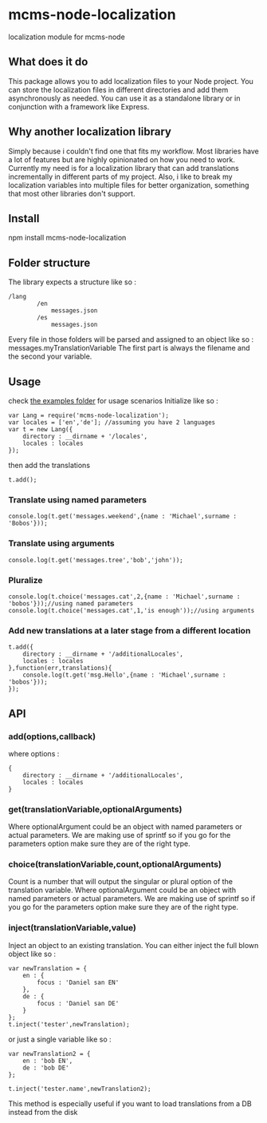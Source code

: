 mcms-node-localization
======================

localization module for mcms-node

## What does it do
This package allows you to add localization files to your Node project. You can store the localization files in
different directories and add them asynchronously as needed. You can use it as a standalone library or in conjunction
with a framework like Express.

## Why another localization library
Simply because i couldn't find one that fits my workflow. Most libraries have a lot of features but are highly opinionated
on how you need to work. Currently my need is for a localization library that can add translations incrementally in different
parts of my project. Also, i like to break my localization variables into multiple files for better organization, something
that most other libraries don't support.

## Install
npm install mcms-node-localization

## Folder structure
The library expects a structure like so :
```
/lang
        /en
            messages.json
        /es
            messages.json
```

Every file in those folders will be parsed and assigned to an object like so : messages.myTranslationVariable
The first part is always the filename and the second your variable.

## Usage
check [the examples folder](https://github.com/mbouclas/mcms-node-localization/tree/master/examples) for usage scenarios
Initialize like so :
```
var Lang = require('mcms-node-localization');
var locales = ['en','de']; //assuming you have 2 languages
var t = new Lang({
    directory : __dirname + '/locales',
    locales : locales
});
```
then add the translations

```
t.add();
```

### Translate using named parameters
```
console.log(t.get('messages.weekend',{name : 'Michael',surname : 'Bobos'}));
```

### Translate using arguments
```
console.log(t.get('messages.tree','bob','john'));
```

### Pluralize
```
console.log(t.choice('messages.cat',2,{name : 'Michael',surname : 'bobos'}));//using named parameters
console.log(t.choice('messages.cat',1,'is enough'));//using arguments
```

### Add new translations at a later stage from a different location
```
t.add({
    directory : __dirname + '/additionalLocales',
    locales : locales
},function(err,translations){
    console.log(t.get('msg.Hello',{name : 'Michael',surname : 'bobos'}));
});
```


## API

### add(options,callback)
where options :
```
{
    directory : __dirname + '/additionalLocales',
    locales : locales
}
```

### get(translationVariable,optionalArguments)
Where optionalArgument could be an object with named parameters or actual parameters. We are making use of sprintf so
if you go for the parameters option make sure they are of the right type.

### choice(translationVariable,count,optionalArguments)
Count is a number that will output the singular or plural option of the translation variable.
Where optionalArgument could be an object with named parameters or actual parameters. We are making use of sprintf so
if you go for the parameters option make sure they are of the right type.

### inject(translationVariable,value)
Inject an object to an existing translation. You can either inject the full blown object like so :
```
var newTranslation = {
    en : {
        focus : 'Daniel san EN'
    },
    de : {
        focus : 'Daniel san DE'
    }
};
t.inject('tester',newTranslation);
```

or just a single variable like so :
```
var newTranslation2 = {
    en : 'bob EN',
    de : 'bob DE'
};

t.inject('tester.name',newTranslation2);
```

This method is especially useful if you want to load translations from a DB instead from the disk
